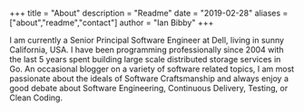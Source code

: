 +++
title = "About"
description = "Readme"
date = "2019-02-28"
aliases = ["about","readme","contact"]
author = "Ian Bibby"
+++

I am currently a Senior Principal Software Engineer at Dell, living in sunny California, USA. I have been programming professionally since 2004 with the last 5 years spent building large scale distributed storage services in Go. An occasional blogger on a variety of software related topics, I am most passionate about the ideals of Software Craftsmanship and always enjoy a good debate about Software Engineering, Continuous Delivery, Testing, or Clean Coding.

